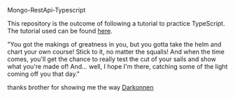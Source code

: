 Mongo-RestApi-Typescript

This repository is the outcome of following a tutorial to practice TypeScript. The tutorial used can be found [here](https://www.youtube.com/watch?v=sYWhyjy1IKc).

"You got the makings of greatness in you, but you gotta take the helm and chart your own course! Stick to it, no matter the squalls! And when the time comes, you'll get the chance to really test the cut of your sails and show what you're made of! And... well, I hope I'm there, catching some of the light coming off you that day."

thanks brother for showing me the way 
<a href="https://www.github.com/darkonnen-10101" target="_blank">Darkonnen</a>



